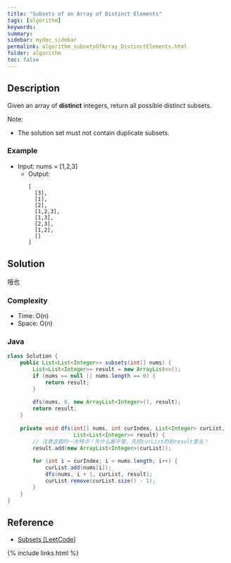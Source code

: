 ```yaml
---
title: "Subsets of an Array of Distinct Elements"
tags: [algorithm]
keywords:
summary:
sidebar: mydoc_sidebar
permalink: algorithm_subsetsOfArray_DistinctElements.html
folder: algorithm
toc: false
---
```


## Description
Given an array of **distinct** integers, return all possible distinct subsets.

Note: 
* The solution set must not contain duplicate subsets.

### Example
* Input: nums = [1,2,3]
  * Output: 
    ```
    [
      [3],
      [1],
      [2],
      [1,2,3],
      [1,3],
      [2,3],
      [1,2],
      []
    ]
    ```

## Solution
哦也

### Complexity
* Time: O(n)
* Space: O(n)

### Java
```java
class Solution {
    public List<List<Integer>> subsets(int[] nums) {
        List<List<Integer>> result = new ArrayList<>();
        if (nums == null || nums.length == 0) {
            return result;
        }
        
        dfs(nums, 0, new ArrayList<Integer>(), result);
        return result;
    }
    
    private void dfs(int[] nums, int curIndex, List<Integer> curList, 
                     List<List<Integer>> result) {
        // 注意这题的一大特点！先什么都不管，先把curList扔到result里去！
        result.add(new ArrayList<Integer>(curList));
        
        for (int i = curIndex; i < nums.length; i++) {
            curList.add(nums[i]);
            dfs(nums, i + 1, curList, result);
            curList.remove(curList.size() - 1);
        }
    }
}
```

## Reference
* [Subsets [LeetCode]](https://leetcode.com/problems/subsets/description/)

{% include links.html %}
